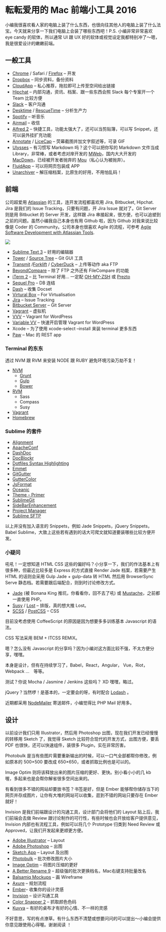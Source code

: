 転転爱用的 Mac 前端小工具 2016
==============================

小编我很喜欢看人家的电脑上装了什么东西，也很向往其他人的电脑上装了什么法宝。今天就来分享一下我们电脑上会装了哪些东西吧！P.S.
小编非常非常喜欢 eye candy 的软体，所以通常 UI 跟 UX
好的软体或视觉设定我都特别冲了～嗯，我是很爱设计的嫩嫩前端。

一般工具
--------

- [Chrome](https://www.google.com/chrome/browser/desktop/)  / Safari /
  [Firefox](https://www.mozilla.org/en-US/firefox/new/) –
  开发
- [Dropbox](https://www.dropbox.com/home) – 同步资料，备份资料
- [CloudApp](https://www.getcloudapp.com/) –
  私心推荐，拖拉即可上传至空间给出链接
- [Hipchat](https://www.hipchat.com/downloads) – 内部沟通，资讯、档案、跟一些东西会照
Slack 每个专案开一个 Team 比较方便
- [Slack](https://slack.com/) – 客户沟通
- [Desktime](http://desktime.com/) /
  [RescueTime](https://www.rescuetime.com/) – 分析生产力
- [Spotify](https://www.spotify.com/tw/) – 听音乐
- [Airmail](http://airmailapp.com/) – 收信
- [Alfred 2](https://www.alfredapp.com/) – 快捷工具，功能太强大了，还可以当剪贴簿，可以写
Snippet，还可以装外挂扩充功能
- [Annotate](https://itunes.apple.com/us/app/annotate-capture-screenshot/id918207447?mt=12) / [LiceCap](http://www.cockos.com/licecap/) –
  荧幕截图并加文字叙述等，可录 GIF
- [Ulysses](http://www.ulyssesapp.com/) – 有习惯写 Markdown
  吗？这个可以把你写的 Markdown 文件当成
  Library，非常棒，或者考虑对岸开发的
  [MWeb](http://zh.mweb.im/)，国内大大开发的
  [MacDown](http://macdown.uranusjr.com/)，已经被开发者抛弃的
  [Mou](http://25.io/mou/)（私心认为被抛弃）。
- [FluidApp](http://fluidapp.com/) – 可以将网页包装成 APP
- [Unarchiver](https://itunes.apple.com/tw/app/the-unarchiver/id425424353?l=zh) –
  解压缩档案，比原生的好用，不用怕乱码！

前端
----


公司超爱用 [Atlassian](https://www.atlassian.com/)
的工具，连开发流程都喜欢用 Jira, Bitbucket, Hipchat. Jira 是我们的 Issue
Tracking，只要有问题，开 Jira Issue 就对了。Git Server 则是用 Bitbucket
的 Server 开发，这样跟 Jira
串接起来，很方便，也可以追塑到之前的问题。虽然小编我自己本身也有用
Github 啦，因为 Github 对我来说比较像是 Coder 的
Community。公司本身也很喜欢 Agile 的流程，可参考 [Agile Software
Development with Atlassian Tools](https://www.atlassian.com/agile).

![](https://tenten.co/blog/wp-content/uploads/2016/02/Screenshot-2016-02-15-17.45.27.png)

- [Sublime Text 3](http://www.sublimetext.com/3) – 好用的编辑器
- [Tower](http://www.git-tower.com/) / [Source
  Tree](https://www.sourcetreeapp.com/) – Git GUI 工具
- [Transmit](https://panic.com/transmit/) /[Forklift](http://www.binarynights.com/) / [CyberDuck](https://cyberduck.io/) –
  上传等动作 aka FTP
- [BeyondCompare](http://www.scootersoftware.com/) – 除了 FTP 之外还有
  FileCompare 的功能
- [iTerm 2](http://iterm2.com/) – 比 Terminal 好用…
  一定配 [OH-MY-ZSH](https://github.com/robbyrussell/oh-my-zsh) 或
  [Prezto](https://github.com/sorin-ionescu/prezto)
- [Sequel Pro](http://www.sequelpro.com/) – DB 连结
- [Dash](https://kapeli.com/dash) – 收集 Docset
- [Virtural Box](https://www.virtualbox.org/wiki/Downloads) – For
  Virtualisation
- [Jira](https://www.atlassian.com/software/jira) – Issue Tracking
- [Bitbucket Server](https://bitbucket.org/product/server) – Git
  Server
- [Vagrant](https://www.vagrantup.com/) – 虚拟机
- [VVV](https://github.com/Varying-Vagrant-Vagrants/VVV) – Vagrant for
  WordPress
- [Variable VV](https://github.com/bradp/vv) – 快速开启管理 Vagrant
  for WordPress
- Xcode – 为了使用 xcode-select –install 来装 terminal 更多东西
- [Paw](https://luckymarmot.com/paw) – Mac 的 REST app

### Terminal 的东东

透过 NVM 跟 RVM 来安装 NODE 跟 RUBY 避免环境污染万劫不复！

- [NVM](https://github.com/creationix/nvm)
  - [Grunt](http://gruntjs.com/getting-started)
  - [Gulp](https://github.com/gulpjs/gulp/blob/master/docs/getting-started.md)
  - [Bower](http://bower.io/)
- [RVM](https://rvm.io/rvm/install)
  - Sass
  - Compass
  - Susy
- [Vagrant](https://www.vagrantup.com/downloads.html)
- [Homebrew](http://brew.sh/index_zh-tw.html)

### Sublime 的套件

- [Alignment](https://packagecontrol.io/packages/Alignment)
- [ApacheConf](https://packagecontrol.io/packages/ApacheConf.tmLanguage)
- [DashDoc](https://packagecontrol.io/packages/DashDoc)
- [DocBlockr](https://packagecontrol.io/packages/DocBlockr)
- [Dotfiles Syntax
  Highlighting](https://packagecontrol.io/packages/Dotfiles%20Syntax%20Highlighting)
- [Emmet](https://packagecontrol.io/packages/Emmet)
- [GitGutter](https://packagecontrol.io/packages/GitGutter)
- [GutterColor](https://github.com/ggordan/GutterColor)
- [JsFormat](https://packagecontrol.io/packages/JsFormat)
- [Oceanic](https://packagecontrol.io/packages/Oceanic%20Color%20Scheme)
- [Theme –
  Primer](https://packagecontrol.io/packages/Theme%20-%20Primer)
- [SublimeGit](https://packagecontrol.io/packages/SublimeGit)
- [SideBarEnhancement](https://packagecontrol.io/packages/SideBarEnhancements)
- [Project
  Manager](https://packagecontrol.io/packages/Project%20Manager)
- [Sublime SFTP](https://wbond.net/sublime_packages/sftp)

以上并没有加入语言的 Snippets，例如 Jade Snippets，jQuery
Snippets，Babel
Sublime，大致上这些若有遇到的话大可爬文就知道要装哪些比较方便开发。

### 小疑问

吼吼！一定想知道 HTML CSS
这些的偏好吗？小分享一下，我们的作法基本上有很多种，但最近比较多是
Express 的方式直接 Render Jade 档案，若需要产生 HTML 的话则会采用 Gulp
Jade + gulp-data 转 HTML 然后用 BrowserSync Serve
静态档。若需要跟后端配合，则到时讨论修改方式。

- [Jade](http://jade-lang.com/) (被 Bonana
  King 推坑，你看看你，回不去了吼) 或
  [Mustache](https://mustache.github.io/)，之前都一直使用 PHP。
- [Susy](http://susy.oddbird.net/) /
  [Lost](https://github.com/peterramsing/lost) – 排版，真的想大推
  Lost。
- [SCSS](http://sass-lang.com/) /
  [PostCSS](https://github.com/postcss/postcss) – CSS

目前没考虑使用 CoffeeScript 的原因是因为想要多多训练基本 Javascript
的语法。

CSS 写法采用 BEM + ITCSS REMIX。

嗯？怎么没有 Javascript
的分享吗？因为小编对这方面比较不强，不太方便分享，嘿嘿。

本身是设计，但有在持续学习了，Babel，React，Angular，
Vue，Riot，Webpack …　等等。

测试？你说 Mocha / Jasmine / Jenkins 这些吗？ XD 嘿嘿，略过。

jQuery？当然啰！是基本的，一定要会的呀，有时配合
[Lodash](https://lodash.com/) 。

近期都采用 [NodeMailer](http://nodemailer.com/) 寄送邮件，小编觉得比 PHP
Mail 好用多。

设计
----

以前设计我们只用 Illustrator，然后用 Photoshop
出图，现在我们开发已经慢慢的转移用 Sketch 了，我觉得 Sketch
比较符合现代的开发方式，出图方便，要丢 PDF
也很快，还可以快速组件，装很多 Plugin，实在非常厉害。

Photobulk
是当有些图片需要重新输出的时候，可以一口气全部都帮你修改，例如原本的
500×500 要改成 650×650，或者抓取比例也是可以的。

Image Optim 则将该释放出来的图片压缩的更好、更快。别小看小小的几 kb
喔，多起来也是会帮你解省很多空间出来的。

有看到很多不错的网站却要放书签？书签是好，但是 Ember
能够帮你储存当下的网页并存成图片，让你有大堆的网站可以收集，逛到不错的网站只要存在
Ember 就好！

Invision 是我们前端跟设计的沟通工具，设计部门会将他们的 Layout
贴上后，我们前端会去做 Review
跟讨论制作的可行性，有些时候也会开放给客户提供意见，Invision
内部也有流程工具，例如可以将几个 Prototype 归类到 Need Review 或
Approved，让我们开发起来更顺更方便。

- [Adobe
  Illustrator](http://www.adobe.com/tw/products/illustrator.html) –
  Layout
- [Adobe Photoshop](http://www.adobe.com/tw/products/photoshop.html) –
  出图
- [Sketch App](http://bohemiancoding.com/sketch/) – Layout 及出图
- [Photobulk](https://itunes.apple.com/us/app/photobulk-watermark-resize/id537211143?mt=12)
  – 批次修改图片大小
- [Image Optim](https://imageoptim.com/) – 将图片压缩的更好
- [A Better Rename 9](http://www.publicspace.net/ABetterFinderRename/)
  – 超级强的批次更换档名，Mac右键支持批量改名
- [Balsamiq Mockups](https://balsamiq.com/products/mockups/) – 画
  Wireframe
- [Axure](http://www.axure.com/) – 规划流程
- [Ember](http://realmacsoftware.com/ember/)– 收集你的设计灵感
- [Invision](http://www.invisionapp.com/) – 设计沟通工具
- [Color Snapper 2](http://colorsnapper.com/) – 抓取颜色色码
- [Kuvva](https://www.kuvva.com/) –
  有好的桌布才有好的心情、不一样的灵感

不好意思，写的有点潦草。有什么东西不清楚或想要问问的可以提出～小编会提供你意见跟使用心得喔。谢谢阅读 ！



